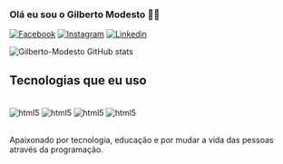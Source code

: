 
### Olá eu sou o Gilberto Modesto 🙋‍♂️

[![Facebook](https://img.shields.io/badge/Facebook-1877F2?style=for-the-badge&logo=facebook&logoColor=white)](https://www.facebook.com/profile.php?id=100008227930959)  [![Instagram](https://img.shields.io/badge/Instagram-E4405F?style=for-the-badge&logo=instagram&logoColor=white)](https://www.instagram.com/gilberto.m69/) [![Linkedin](https://img.shields.io/badge/LinkedIn-0077B5?style=for-the-badge&logo=linkedin&logoColor=white)](https://www.linkedin.com/in/gilberto-modesto-113bba1a5?lipi=urn%3Ali%3Apage%3Ad_flagship3_profile_view_base_contact_details%3BXgsh5%2F2vQ3OMjTDmmnMNgg%3D%3D)

![Gilberto-Modesto GitHub stats](https://github-readme-stats.vercel.app/api?username=Gilberto-Modesto&show_icons=true&theme=radical)

## Tecnologias que eu uso 

<div style="display: inline_block"><br/>
<img align="center" alt="html5" src="https://img.shields.io/badge/HTML5-E34F26?style=for-the-badge&logo=html5&logoColor=white"/>
<img align="center" alt="html5" src="https://img.shields.io/badge/CSS3-1572B6?style=for-the-badge&logo=css3&logoColor=white"/>
<img align="center" alt="html5" src="https://img.shields.io/badge/JavaScript-F7DF1E?style=for-the-badge&logo=javascript&logoColor=black"/>
<img align="center" alt="html5" src="https://img.shields.io/badge/C%23-239120?style=for-the-badge&logo=c-sharp&logoColor=withe"/>
</div><br/>

Apaixonado por tecnologia, educação e por mudar a vida das pessoas através da programação.
